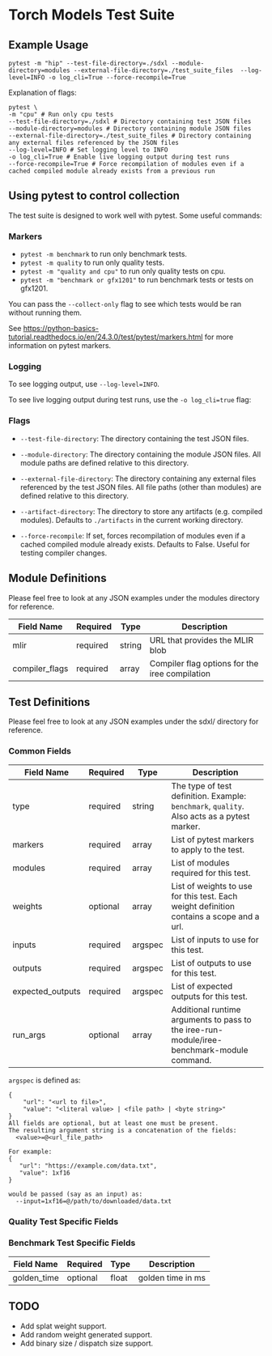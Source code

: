 # Torch Models Test Suite

## Example Usage

```base
pytest -m "hip" --test-file-directory=./sdxl --module-directory=modules --external-file-directory=./test_suite_files  --log-level=INFO -o log_cli=True --force-recompile=True
```

Explanation of flags:

```
pytest \
-m "cpu" # Run only cpu tests
--test-file-directory=./sdxl # Directory containing test JSON files
--module-directory=modules # Directory containing module JSON files
--external-file-directory=./test_suite_files # Directory containing any external files referenced by the JSON files
--log-level=INFO # Set logging level to INFO
-o log_cli=True # Enable live logging output during test runs
--force-recompile=True # Force recompilation of modules even if a cached compiled module already exists from a previous run
```

## Using pytest to control collection

The test suite is designed to work well with pytest. Some useful commands:

### Markers

- `pytest -m benchmark` to run only benchmark tests.
- `pytest -m quality` to run only quality tests.
- `pytest -m "quality and cpu"` to run only quality tests on cpu.
- `pytest -m "benchmark or gfx1201"` to run benchmark tests or tests on gfx1201.

You can pass the `--collect-only` flag to see which tests would be ran without
running them.

See
https://python-basics-tutorial.readthedocs.io/en/24.3.0/test/pytest/markers.html
for more information on pytest markers.

### Logging

To see logging output, use `--log-level=INFO`.

To see live logging output during test runs, use the `-o log_cli=true` flag:

### Flags

- `--test-file-directory`: The directory containing the test JSON files.
- `--module-directory`: The directory containing the module JSON files. All
  module paths are defined relative to this directory.
- `--external-file-directory`: The directory containing any external files
  referenced by the test JSON files. All file paths (other than modules) are
  defined relative to this directory.

- `--artifact-directory`: The directory to store any artifacts (e.g. compiled
  modules). Defaults to `./artifacts` in the current working directory.
- `--force-recompile`: If set, forces recompilation of modules even if a cached
  compiled module already exists. Defaults to False. Useful for testing
  compiler changes.

## Module Definitions

Please feel free to look at any JSON examples under the modules directory for reference.

| Field Name                     | Required | Type    | Description                                                                                                                                      |
| ------------------------------ | -------- | ------- | ------------------------------------------------------------------------------------------------------------------------------------------------ |
| mlir                           | required | string  | URL that provides the MLIR blob                                                                                                                  |
| compiler_flags                 | required | array   | Compiler flag options for the iree compilation                                                                                                   |

## Test Definitions

Please feel free to look at any JSON examples under the sdxl/ directory for reference.

### Common Fields

| Field Name                     | Required | Type    | Description                                                                                                                                      |
| ------------------------------ | -------- | ------- | ------------------------------------------------------------------------------------------------------------------------------------------------ |
| type                           | required | string  | The type of test definition. Example: `benchmark`, `quality`. Also acts as a pytest marker.                                                      |
| markers                        | required | array   | List of pytest markers to apply to the test.                                                                                                     |
| modules                        | required | array   | List of modules required for this test.                                                                                                          |
| weights                        | optional | array   | List of weights to use for this test. Each weight definition contains a scope and a url.                                                         |
| inputs                         | required | argspec | List of inputs to use for this test.                                                                                                             |
| outputs                        | required | argspec | List of outputs to use for this test.                                                                                                            |
| expected_outputs               | required | argspec | List of expected outputs for this test.                                                                                                          |
| run_args                       | optional | array   | Additional runtime arguments to pass to the iree-run-module/iree-benchmark-module command.                                                       |

`argspec` is defined as:

```
{
    "url": "<url to file>",
    "value": "<literal value> | <file path> | <byte string>"
}
All fields are optional, but at least one must be present.
The resulting argument string is a concatenation of the fields:
  <value>=@<url_file_path>

For example:
{
   "url": "https://example.com/data.txt",
   "value": 1xf16
}

would be passed (say as an input) as:
  --input=1xf16=@/path/to/downloaded/data.txt
```

### Quality Test Specific Fields

### Benchmark Test Specific Fields

| Field Name                     | Required | Type    | Description                                                                                                                                      |
| ------------------------------ | -------- | ------- | ------------------------------------------------------------------------------------------------------------------------------------------------ |
| golden_time                    | optional | float   | golden time in ms                                                                                                                                                 |

## TODO

- Add splat weight support.
- Add random weight generated support.
- Add binary size / dispatch size support.
